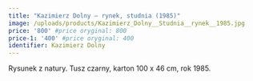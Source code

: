 ```yaml
---
title: "Kazimierz Dolny – rynek, studnia (1985)"
image: /uploads/products/Kazimierz_Dolny__Studnia__rynek__1985.jpg
price: '800' #price oryginal: 800
price-1: '400' #price oryginal: 400
identifier: Kazimierz Dolny
---
```

Rysunek z natury. Tusz czarny, karton 100 x 46 cm, rok 1985.